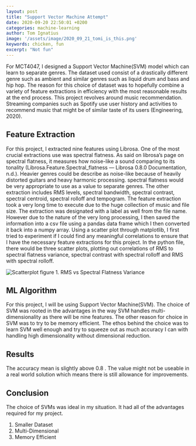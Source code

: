 ```yaml
---
layout: post
title: "Support Vector Machine Attempt"
date: 2020-09-20 22:50:01 +0200
categories: machine-learning
author: Tom Ignatius
image: '/assets/image/2020_09_21_tomi_is_this.png'
keywords: chicken, fun
excerpt: "Not fun"
---
```


For MCT4047, I designed a Support Vector Machine(SVM) model which can learn to separate genres. The dataset used consist of a drastically different genre such as ambient and similar genres such as liquid drum and bass and hip hop. The reason for this choice of dataset was to hopefully combine a variety of feature extractions in efficiency with the most reasonable results at the end process.
This project revolves around music recommendation. Streaming companies such as Spotify use user history and activities to recommend music that might be of similar taste of its users (Engineering, 2020). 

## Feature Extraction

For this project, I extracted nine features using Librosa. 
One of the most crucial extractions use was spectral flatness. As said on librosa’s page on spectral flatness, it measures how noise-like a sound comparing to its tonality (Librosa.Feature.Spectral_flatness — Librosa 0.8.0 Documentation, n.d.). Heavier genres could be describe as noise-like because of heavily distorted guitars and heavy harmonic processing. spectral flatness would be very appropriate to use as a value to separate genres.
The other extraction includes RMS levels, spectral bandwidth, spectral contrast, spectral centroid, spectral rolloff and tempogram.
The feature extraction took a very long time to execute due to the huge collection of music and file size. The extraction was designated with a label as well from the file name. However due to the nature of the very long processing, I then saved the information into a csv file using a pandas data frame which I then converted it back into a numpy array.
Using a scatter plot through matplotlib, I first tried to experiment if I could find any meaningful correlations to ensure that I have the necessary feature extractions for this project. In the python file, there would be three scatter plots, plotting out correlations of RMS to spectral flatness variance, spectral contrast with spectral rolloff and RMS with spectral rolloff.
 
![Scatterplot](/assets/image/2020_09_21_tomi_scatter.png)
figure 1. RMS vs Spectral Flatness Variance

## ML Algorithm

For this project, I will be using Support Vector Machine(SVM). The choice of SVM was rooted in the advantages in the way SVM handles multi-dimensionality as there will be nine features. The other reason for choice in SVM was to try to be memory efficient.
The ethos behind the choice was to learn SVM well enough and try to squeeze out as much accuracy I can with handling high dimensionality without dimensional reduction.

## Results

The accuracy mean is slightly above 0.8 . The value might not be useable in a real world solution which means there is still allowance for improvements. 

## Conclusion

The choice of SVMs was ideal in my situation. It had all of the advantages required for my project. 
1.	Smaller Dataset
2.	Multi-Dimensional
3.	Memory Efficient
